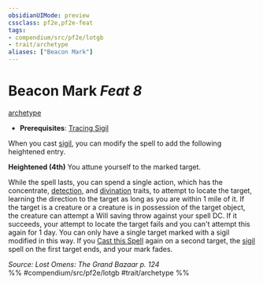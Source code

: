 ```yaml
---
obsidianUIMode: preview
cssclass: pf2e,pf2e-feat
tags:
- compendium/src/pf2e/lotgb
- trait/archetype
aliases: ["Beacon Mark"]
---
```

# Beacon Mark  *Feat 8*  
[archetype](rules/traits/archetype.md "Archetype Feat Trait")  

- **Prerequisites**: [Tracing Sigil](compendium/feats/tracing-sigil-lotgb.md)

When you cast [sigil](compendium/spells/sigil.md), you can modify the spell to add the following heightened entry.

**Heightened (4th)** You attune yourself to the marked target.

While the spell lasts, you can spend a single action, which has the concentrate, [detection](rules/traits/detection.md "Detection Effect Trait"), and [divination](rules/traits/divination.md "Divination School Trait") traits, to attempt to locate the target, learning the direction to the target as long as you are within 1 mile of it. If the target is a creature or a creature is in possession of the target object, the creature can attempt a Will saving throw against your spell DC. If it succeeds, your attempt to locate the target fails and you can't attempt this again for 1 day. You can only have a single target marked with a sigil modified in this way. If you [Cast this Spell](rules/actions/cast-a-spell.md) again on a second target, the [sigil](compendium/spells/sigil.md) spell on the first target ends, and your mark fades.

*Source: Lost Omens: The Grand Bazaar p. 124*  
%% #compendium/src/pf2e/lotgb #trait/archetype %%